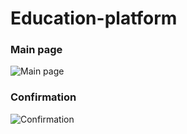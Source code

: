 # Education-platform

### Main page
![Main page](https://s8.hostingkartinok.com/uploads/images/2019/03/05302780a6da6216709d6487a51821c9.jpg)

### Confirmation
![Confirmation](https://s8.hostingkartinok.com/uploads/images/2019/03/f130d50a809956bda8365e57ad308a57.jpg)
